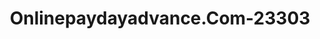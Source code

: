 ---
f_zip-code: 19958
f_state-code: DE
title: Onlinepaydayadvance.Com-23303
f_phone: 866-329-4729
f_city-only: Lewes
f_address: Lewes Lewes
f_location-unique-id: '23303'
slug: onlinepaydayadvance.com-23303
updated-on: '2024-05-30T13:46:58.046Z'
created-on: '2024-05-30T13:36:59.803Z'
published-on: '2024-05-30T13:54:32.469Z'
f_city-state: cms/city/lewes-de.md
f_company: cms/company/onlinepaydayadvance.com.md
f_state: cms/state/delaware.md
layout: '[payday-loan].html'
tags: payday-loan
---